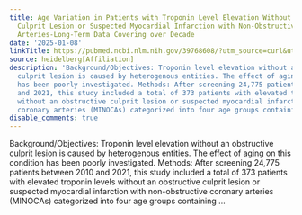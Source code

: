 ```yaml
---
title: Age Variation in Patients with Troponin Level Elevation Without Obstructive
  Culprit Lesion or Suspected Myocardial Infarction with Non-Obstructive Coronary
  Arteries-Long-Term Data Covering over Decade
date: '2025-01-08'
linkTitle: https://pubmed.ncbi.nlm.nih.gov/39768608/?utm_source=curl&utm_medium=rss&utm_campaign=pubmed-2&utm_content=1FakS-2QOkCT8HsMOQP1bCRQ4YzyumYOmxmF0moLsQ3dFB1E9V&fc=20220326224207&ff=20250108170848&v=2.18.0.post9+e462414
source: heidelberg[Affiliation]
description: 'Background/Objectives: Troponin level elevation without an obstructive
  culprit lesion is caused by heterogenous entities. The effect of aging on this condition
  has been poorly investigated. Methods: After screening 24,775 patients between 2010
  and 2021, this study included a total of 373 patients with elevated troponin levels
  without an obstructive culprit lesion or suspected myocardial infarction with non-obstructive
  coronary arteries (MINOCAs) categorized into four age groups containing ...'
disable_comments: true
---
```

Background/Objectives: Troponin level elevation without an obstructive culprit lesion is caused by heterogenous entities. The effect of aging on this condition has been poorly investigated. Methods: After screening 24,775 patients between 2010 and 2021, this study included a total of 373 patients with elevated troponin levels without an obstructive culprit lesion or suspected myocardial infarction with non-obstructive coronary arteries (MINOCAs) categorized into four age groups containing ...